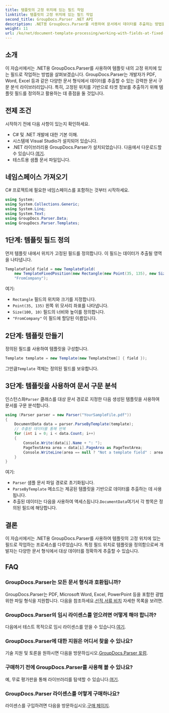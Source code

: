 ```yaml
---
title: 템플릿의 고정 위치에 있는 필드 작업
linktitle: 템플릿의 고정 위치에 있는 필드 작업
second_title: GroupDocs.Parser .NET API
description: .NET용 GroupDocs.Parser를 사용하여 문서에서 데이터를 추출하는 방법을 알아보세요. 코드 예제가 포함된 종합 튜토리얼입니다.
weight: 11
url: /ko/net/document-template-processing/working-with-fields-at-fixed-positions-in-templates/
---
```

## 소개
이 자습서에서는 .NET용 GroupDocs.Parser를 사용하여 템플릿 내의 고정 위치에 있는 필드로 작업하는 방법을 살펴보겠습니다. GroupDocs.Parser는 개발자가 PDF, Word, Excel 등과 같은 다양한 문서 형식에서 데이터를 추출할 수 있는 강력한 문서 구문 분석 라이브러리입니다. 특히, 고정된 위치를 기반으로 타겟 정보를 추출하기 위해 템플릿 필드를 정의하고 활용하는 데 중점을 둘 것입니다.
## 전제 조건
시작하기 전에 다음 사항이 있는지 확인하세요.
- C# 및 .NET 개발에 대한 기본 이해.
- 시스템에 Visual Studio가 설치되어 있습니다.
- .NET 라이브러리용 GroupDocs.Parser가 설치되었습니다. 다음에서 다운로드할 수 있습니다.[여기](https://releases.groupdocs.com/parser/net/).
- 테스트용 샘플 문서 파일입니다.

## 네임스페이스 가져오기
C# 프로젝트에 필요한 네임스페이스를 포함하는 것부터 시작하세요.
```csharp
using System;
using System.Collections.Generic;
using System.Linq;
using System.Text;
using GroupDocs.Parser.Data;
using GroupDocs.Parser.Templates;
```
## 1단계: 템플릿 필드 정의
먼저 템플릿 내에서 위치가 고정된 필드를 정의합니다. 이 필드는 데이터가 추출될 영역을 나타냅니다.
```csharp
TemplateField field = new TemplateField(
    new TemplateFixedPosition(new Rectangle(new Point(35, 135), new Size(100, 10))),
    "FromCompany");
```
여기:
- `Rectangle` 필드의 위치와 크기를 지정합니다.
- `Point(35, 135)` 왼쪽 위 모서리 좌표를 나타냅니다.
- `Size(100, 10)` 필드의 너비와 높이를 정의합니다.
- `"FromCompany"` 이 필드에 할당된 이름입니다.
## 2단계: 템플릿 만들기
정의된 필드를 사용하여 템플릿을 구성합니다.
```csharp
Template template = new Template(new TemplateItem[] { field });
```
 그만큼`Template` 객체는 정의된 필드를 보유합니다.
## 3단계: 템플릿을 사용하여 문서 구문 분석
 인스턴스화`Parser` 클래스를 대상 문서 경로로 지정한 다음 생성된 템플릿을 사용하여 문서를 구문 분석합니다.
```csharp
using (Parser parser = new Parser("YourSampleFile.pdf"))
{
    DocumentData data = parser.ParseByTemplate(template);
    // 추출된 데이터를 통해 반복
    for (int i = 0; i < data.Count; i++)
    {
        Console.Write(data[i].Name + ": ");
        PageTextArea area = data[i].PageArea as PageTextArea;
        Console.WriteLine(area == null ? "Not a template field" : area.Text);
    }
}
```
여기:
- `Parser` 샘플 문서 파일 경로로 초기화됩니다.
- `ParseByTemplate` 메소드는 제공된 템플릿을 기반으로 데이터를 추출하는 데 사용됩니다.
-  추출된 데이터는 다음을 사용하여 액세스됩니다.`DocumentData`여기서 각 항목은 정의된 필드에 해당합니다.

## 결론
이 자습서에서는 .NET용 GroupDocs.Parser를 사용하여 템플릿의 고정 위치에 있는 필드로 작업하는 프로세스를 다루었습니다. 특정 필드 위치로 템플릿을 정의함으로써 개발자는 다양한 문서 형식에서 대상 데이터를 정확하게 추출할 수 있습니다.

## FAQ
### GroupDocs.Parser는 모든 문서 형식과 호환됩니까?
 GroupDocs.Parser는 PDF, Microsoft Word, Excel, PowerPoint 등을 포함한 광범위한 파일 형식을 지원합니다. 다음을 참조하세요.[선적 서류 비치](https://tutorials.groupdocs.com/parser/net/) 자세한 목록을 보려면.
### GroupDocs.Parser의 임시 라이센스를 얻으려면 어떻게 해야 합니까?
 다음에서 테스트 목적으로 임시 라이센스를 얻을 수 있습니다.[여기](https://purchase.groupdocs.com/temporary-license/).
### GroupDocs.Parser에 대한 지원은 어디서 찾을 수 있나요?
 기술 지원 및 토론을 원하시면 다음을 방문하십시오.[GroupDocs.Parser 포럼](https://forum.groupdocs.com/c/parser/17).
### 구매하기 전에 GroupDocs.Parser를 사용해 볼 수 있나요?
 예, 무료 평가판을 통해 라이브러리를 탐색할 수 있습니다.[여기](https://releases.groupdocs.com/).
### GroupDocs.Parser 라이센스를 어떻게 구매하나요?
 라이센스를 구입하려면 다음을 방문하십시오.[구매 페이지](https://purchase.groupdocs.com/buy).